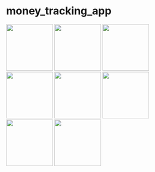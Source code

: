 # money_tracking_app




<img width="125px" src="https://github.com/user-attachments/assets/4dba6238-3d21-4a4a-a23f-ccd63ba16fc8">
<img width="125px" src="https://github.com/user-attachments/assets/4a758f2f-bd1e-4d9e-8626-f63682e35ab4">
<img width="125px" src="https://github.com/user-attachments/assets/9783fe6f-76cf-4d34-95ac-161e2089f8d9">
<img width="125px" src="https://github.com/user-attachments/assets/85adc95f-8b7a-45bf-b7d9-851fc3e9ee05">
<img width="125px" src="https://github.com/user-attachments/assets/4746dbee-ba8a-495f-8aed-30b8c7b05405">
<img width="125px" src="https://github.com/user-attachments/assets/7a91e576-58b7-4f34-bbe8-8d06b5a4968b">
<img width="125px" src="https://github.com/user-attachments/assets/430a53d2-13ac-4fa8-b2a4-df7532c0837d">
<img width="125px" src="https://github.com/user-attachments/assets/abb5bd7b-ae74-4af4-bb56-4205cbdaff11">
